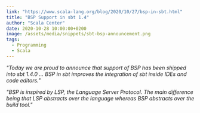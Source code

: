 ```yaml
---
link: "https://www.scala-lang.org/blog/2020/10/27/bsp-in-sbt.html"
title: "BSP Support in sbt 1.4"
author: "Scala Center"
date: 2020-10-28 10:00:00+0200
image: /assets/media/snippets/sbt-bsp-announcement.png
tags:
  - Programming
  - Scala
---
```


_"Today we are proud to announce that support of BSP has been shipped into sbt 1.4.0 ... BSP in sbt improves the integration of sbt inside IDEs and code editors."_

_"BSP is inspired by LSP, the Language Server Protocol. The main difference being that LSP abstracts over the language whereas BSP abstracts over the build tool."_